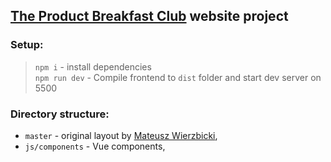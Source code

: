 ## [The Product Breakfast Club](https://open.spotify.com/show/1qvzYYHQko5sMuKWmoundZ) website project

### Setup:
> `npm i` - install dependencies <br>
> `npm run dev` - Compile frontend to `dist` folder and start dev server on 5500

### Directory structure:
- `master` - original layout by [Mateusz Wierzbicki](http://www.mateuszwierzbicki.pl),
- `js/components` - Vue components,